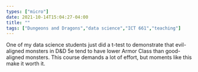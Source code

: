 ```yaml
---
types: ["micro"]
date: 2021-10-14T15:04:27-04:00
title: ""
tags: ["Dungeons and Dragons","data science","ICT 661","teaching"]
---
```

One of my data science students just did a t-test to demonstrate that evil-aligned monsters in D&D 5e tend to have lower Armor Class than good-aligned monsters. This course demands a lot of effort, but moments like this make it worth it.
